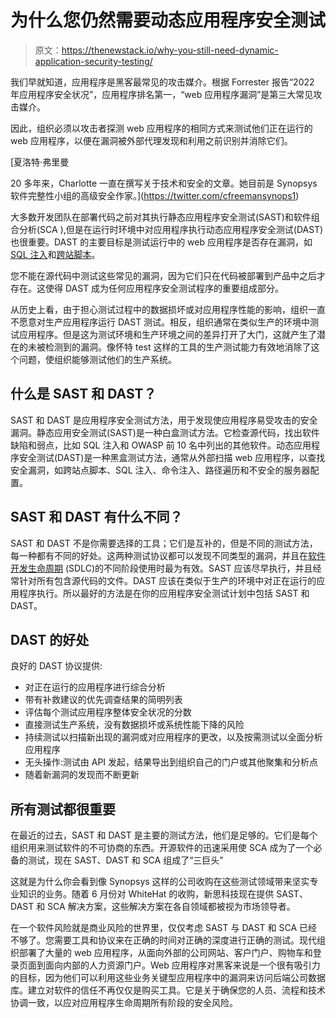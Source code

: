 # 为什么您仍然需要动态应用程序安全测试

> 原文：<https://thenewstack.io/why-you-still-need-dynamic-application-security-testing/>

我们早就知道，应用程序是黑客最常见的攻击媒介。根据 Forrester 报告“2022 年应用程序安全状况”，应用程序排名第一，“web 应用程序漏洞”是第三大常见攻击媒介。

因此，组织必须以攻击者探测 web 应用程序的相同方式来测试他们正在运行的 web 应用程序，以便在漏洞被外部代理发现和利用之前识别并消除它们。

 [夏洛特·弗里曼

20 多年来，Charlotte 一直在撰写关于技术和安全的文章。她目前是 Synopsys 软件完整性小组的高级安全作家。](https://twitter.com/cfreemansynops1) 

大多数开发团队在部署代码之前对其执行静态应用程序安全测试(SAST)和软件组合分析(SCA ),但是在运行时环境中对应用程序执行动态应用程序安全测试(DAST)也很重要。DAST 的主要目标是测试运行中的 web 应用程序是否存在漏洞，如 [SQL 注入](https://www.synopsys.com/glossary/what-is-sql-injection.html?intcmp=sig-blog-wh2)和[跨站脚本](https://www.synopsys.com/glossary/what-is-cross-site-scripting.html?intcmp=sig-blog-wh2)。

您不能在源代码中测试这些常见的漏洞，因为它们只在代码被部署到产品中之后才存在。这使得 DAST 成为任何应用程序安全测试程序的重要组成部分。

从历史上看，由于担心测试过程中的数据损坏或对应用程序性能的影响，组织一直不愿意对生产应用程序运行 DAST 测试。相反，组织通常在类似生产的环境中测试应用程序。但是这为测试环境和生产环境之间的差异打开了大门，这就产生了潜在的未被检测到的漏洞。像怀特 test 这样的工具的生产测试能力有效地消除了这个问题，使组织能够测试他们的生产系统。

## **什么是 SAST 和 DAST？**

SAST 和 DAST 是应用程序安全测试方法，用于发现使应用程序易受攻击的安全漏洞。静态应用安全测试(SAST)是一种白盒测试方法。它检查源代码，找出软件缺陷和弱点，比如 SQL 注入和 OWASP 前 10 名中列出的其他软件。动态应用程序安全测试(DAST)是一种黑盒测试方法，通常从外部扫描 web 应用程序，以查找安全漏洞，如跨站点脚本、SQL 注入、命令注入、路径遍历和不安全的服务器配置。

## SAST 和 DAST 有什么不同？

SAST 和 DAST 不是你需要选择的工具；它们是互补的，但是不同的测试方法，每一种都有不同的好处。这两种测试协议都可以发现不同类型的漏洞，并且在[软件开发生命周期](https://www.synopsys.com/glossary/what-is-sdlc.html) (SDLC)的不同阶段使用时最为有效。SAST 应该尽早执行，并且经常针对所有包含源代码的文件。DAST 应该在类似于生产的环境中对正在运行的应用程序执行。所以最好的方法是在你的应用程序安全测试计划中包括 SAST 和 DAST。

## **DAST 的好处**

良好的 DAST 协议提供:

*   对正在运行的应用程序进行综合分析
*   带有补救建议的优先调查结果的简明列表
*   评估每个测试应用程序整体安全状况的分数
*   直接测试生产系统，没有数据损坏或系统性能下降的风险
*   持续测试以扫描新出现的漏洞或对应用程序的更改，以及按需测试以全面分析应用程序
*   无头操作:测试由 API 发起，结果导出到组织自己的门户或其他聚集和分析点
*   随着新漏洞的发现而不断更新

## **所有测试都很重要**

在最近的过去，SAST 和 DAST 是主要的测试方法，他们是足够的。它们是每个组织用来测试软件的不可协商的东西。开源软件的迅速采用使 SCA 成为了一个必备的测试，现在 SAST、DAST 和 SCA 组成了“三巨头”

这就是为什么你会看到像 Synopsys 这样的公司收购在这些测试领域带来坚实专业知识的业务。随着 6 月份对 WhiteHat 的收购，新思科技现在提供 SAST、DAST 和 SCA 解决方案，这些解决方案在各自领域都被视为市场领导者。

在一个软件风险就是商业风险的世界里，仅仅考虑 SAST 与 DAST 和 SCA 已经不够了。您需要工具和协议来在正确的时间对正确的深度进行正确的测试。现代组织部署了大量的 web 应用程序，从面向外部的公司网站、客户门户、购物车和登录页面到面向内部的人力资源门户。Web 应用程序对黑客来说是一个很有吸引力的目标，因为他们可以利用这些业务关键型应用程序中的漏洞来访问后端公司数据库。建立对软件的信任不再仅仅是购买工具。它是关于确保您的人员、流程和技术协调一致，以应对应用程序生命周期所有阶段的安全风险。

<svg xmlns:xlink="http://www.w3.org/1999/xlink" viewBox="0 0 68 31" version="1.1"><title>Group</title> <desc>Created with Sketch.</desc></svg>